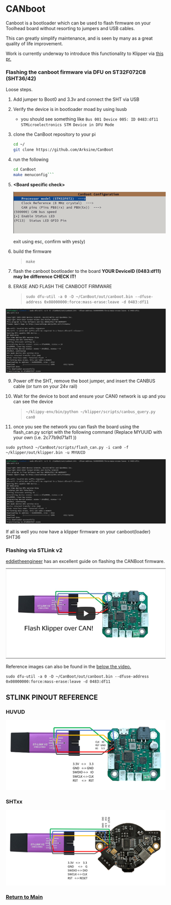 # CANboot

Canboot is a bootloader which can be used to flash firmware on your Toolhead board without resorting to jumpers and USB cables.

This can greatly simplify maintenance, and is seen by many as a great quality of life improvement.

Work is currently underway to introduce this functionality to Klipper via [this pr.](https://github.com/Klipper3d/klipper/pull/5420)


### Flashing the canboot firmware via DFU on ST32F072C8 (SHT36/42)

Loose steps.

1. Add jumper to Boot0 and 3.3v and connect the SHT via USB
2. Verify the device is in bootloader moad by using lsusb
   - you should see something like `Bus 001 Device 005: ID 0483:df11 STMicroelectronics STM Device in DFU Mode`
3. clone the CanBoot repository to your pi
   
    ```bash
    cd ~/
    git clone https://github.com/Arksine/CanBoot
    ```
4. run the following
    ```bash
    cd CanBoot
    make menuconfig```

5. **\<Board specific check\>**
   
    ![../images/canboot_make.png](../images/canboot_make.png)

    exit using esc, confirm with yes(y)

6. build the firmware
    
    >`make`
    

7. flash the canboot bootloader to the board **YOUR DeviceID (0483:df11) may be difference CHECK IT!**

8. ERASE AND FLASH THE CANBOOT FIRMWARE
   
   >`sudo dfu-util -a 0 -D ~/CanBoot/out/canboot.bin --dfuse-address 0x08000000:force:mass-erase:leave -d 0483:df11`

![../images/canboot_bootloader_flash.png](../images/canboot_bootloader_flash.png)

9.  Power off the SHT, remove the boot jumper, and insert the CANBUS cable (or turn on your 24v rail)

10. Wait for the device to boot and ensure your CAN0 network is up and you can see the device 
    >`~/klippy-env/bin/python ~/klipper/scripts/canbus_query.py can0`

11. once you see the network you can flash the board using the flash_can.py script with the following command (Replace MYUUID with your own (i.e. 2c77b9d71a11 ))

```
sudo python3 ~/CanBoot/scripts/flash_can.py -i can0 -f ~/klipper/out/klipper.bin -u MYUUID
```

![../images/canboot_flash.png](../images/canboot_bootloader_flash.png)


If all is well you now have a klipper firmware on your canboot(loader) SHT36


### Flashing via STLink v2


[eddietheengineer](https://github.com/eddietheengineer) has an excellent guide on flashing the CANBoot firmware.

[![Flashing Klipper Firmware over CAN!](../images/klipper_to_can_yt.jpg)](https://www.youtube.com/watch?v=R75luW8K0kg "Flashing Klipper Firmware over")



Reference images can also be found in the [below the video.](#stlink-pinout-reference) 








```
sudo dfu-util -a 0 -D ~/CanBoot/out/canboot.bin --dfuse-address 0x08000000:force:mass-erase:leave -d 0483:df11
```




## STLINK PINOUT REFERENCE

### HUVUD
[<img src='../images/huvud_stlink.png' width='1000'>]()

### SHTxx
[<img src='../images/sht_stlink.png' width='1000'>]()


### [Return to Main](../readme.md)